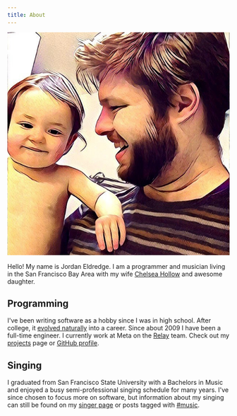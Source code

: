```yaml
---
title: About
---
```


<div class='headshot'>
<img src="/images/avatar.jpg"
class="shadow-xl rounded-xl"
alt='Jordan Eldredge with his daughter'>
</div>

Hello! My name is Jordan Eldredge. I am a programmer and musician living in the San Francisco Bay Area with my wife [Chelsea Hollow](http://chelseahollow.com) and awesome daughter.

## Programming

I've been writing software as a hobby since I was in high school. After college, it [evolved naturally](/notes/opera-to-tech/) into a career. Since about 2009 I have been a full-time engineer. I currently work at Meta on the [Relay](https://relay.dev/) team. Check out my [projects](/projects) page or [GitHub profile](https://github.com/captbaritone).

## Singing

I graduated from San Francisco State University with a Bachelors in Music and enjoyed a busy semi-professional singing schedule for many years. I've since chosen to focus more on software, but information about my singing can still be found on my [singer page](/singer) or posts tagged with [#music](/tag/music/).
